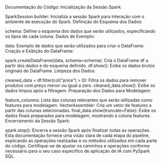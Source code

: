 Documentação do Código:
Inicialização da Sessão Spark:

SparkSession.builder: Inicializa a sessão Spark para interação com o ambiente de execução do Spark.
Definição do Esquema dos Dados:

schema: Define o esquema dos dados que serão utilizados, especificando os tipos de cada coluna.
Dados de Exemplo:

data: Exemplo de dados que serão utilizados para criar o DataFrame.
Criação e Exibição do DataFrame:

spark.createDataFrame(data, schema=schema): Cria o DataFrame df a partir dos dados e do esquema definido.
df.show(): Exibe os dados brutos originais do DataFrame.
Limpeza dos Dados:

cleaned_data = df.filter(col("price") > 0): Filtra os dados para remover produtos com preço menor ou igual a zero.
cleaned_data.show(): Exibe os dados limpos após a filtragem.
Preparação dos Dados para Modelagem:

feature_columns: Lista das colunas relevantes que serão utilizadas como features para modelagem.
VectorAssembler: Cria um vetor de features a partir das colunas selecionadas.
final_data.show(truncate=False): Exibe os dados finais preparados para modelagem, mostrando a coluna features.
Encerramento da Sessão Spark:

spark.stop(): Encerra a sessão Spark após finalizar todas as operações.
Esta documentação fornece uma visão clara de cada etapa do pipeline, explicando as operações realizadas e os métodos utilizados em cada parte do código. Certifique-se de ajustar os caminhos e operações conforme necessário para o seu caso específico de aplicação de IA com PySpark SQL.

